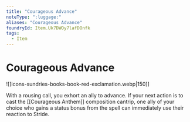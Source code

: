 ```yaml
---
title: "Courageous Advance"
noteType: ":luggage:"
aliases: "Courageous Advance"
foundryId: Item.Uk7DWOy7lafDOnfk
tags:
  - Item
---
```


# Courageous Advance
![[icons-sundries-books-book-red-exclamation.webp|150]]

With a rousing call, you exhort an ally to advance. If your next action is to cast the [[Courageous Anthem]] composition cantrip, one ally of your choice who gains a status bonus from the spell can immediately use their reaction to Stride.
